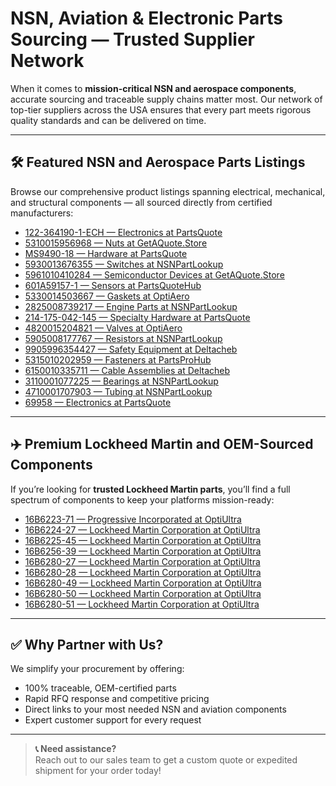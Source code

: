 # NSN, Aviation & Electronic Parts Sourcing — Trusted Supplier Network

When it comes to **mission-critical NSN and aerospace components**, accurate sourcing and traceable supply chains matter most. Our network of top-tier suppliers across the USA ensures that every part meets rigorous quality standards and can be delivered on time.

---

## 🛠️ Featured NSN and Aerospace Parts Listings

Browse our comprehensive product listings spanning electrical, mechanical, and structural components — all sourced directly from certified manufacturers:

- [122-364190-1-ECH — Electronics at PartsQuote](https://www.partsquote.org/122-364190-1-ECH.html)  
- [5310015956968 — Nuts at GetAQuote.Store](https://www.getaquote.store/5310015956968.html)  
- [MS9490-18 — Hardware at PartsQuote](https://www.partsquote.org/MS9490-18.html)  
- [5930013676355 — Switches at NSNPartLookup](https://www.nsnpartlookup.com/5930013676355.html)  
- [5961010410284 — Semiconductor Devices at GetAQuote.Store](https://www.getaquote.store/5961010410284.html)  
- [601A59157-1 — Sensors at PartsQuoteHub](https://www.partsquotehub.org/601A59157-1.html)  
- [5330014503667 — Gaskets at OptiAero](https://www.optiaero.com/5330014503667.html)  
- [2825008739217 — Engine Parts at NSNPartLookup](https://www.nsnpartlookup.com/2825008739217.html)  
- [214-175-042-145 — Specialty Hardware at PartsQuote](https://www.partsquote.org/214-175-042-145.html)  
- [4820015204821 — Valves at OptiAero](https://www.optiaero.com/4820015204821.html)  
- [5905008177767 — Resistors at NSNPartLookup](https://www.nsnpartlookup.com/5905008177767.html)  
- [9905996354427 — Safety Equipment at Deltacheb](https://www.deltacheb.com/9905996354427.html)  
- [5315010202959 — Fasteners at PartsProHub](https://www.partsprohub.com/5315010202959.html)  
- [6150010335711 — Cable Assemblies at Deltacheb](https://www.deltacheb.com/6150010335711.html)  
- [3110001077225 — Bearings at NSNPartLookup](https://www.nsnpartlookup.com/3110001077225.html)  
- [4710001707903 — Tubing at NSNPartLookup](https://www.nsnpartlookup.com/4710001707903.html)  
- [69958 — Electronics at PartsQuote](https://www.partsquote.org/69958.html)  

---

## ✈️ Premium Lockheed Martin and OEM-Sourced Components

If you’re looking for **trusted Lockheed Martin parts**, you’ll find a full spectrum of components to keep your platforms mission-ready:

- [16B6223-71 — Progressive Incorporated at OptiUltra](https://www.optiultra.com/data-21158/16b6223-71-progressive-incorporated-51208.html)  
- [16B6224-27 — Lockheed Martin Corporation at OptiUltra](https://www.optiultra.com/data-21158/16b6224-27-lockheed-martin-corporation-54841.html)  
- [16B6225-45 — Lockheed Martin Corporation at OptiUltra](https://www.optiultra.com/data-21158/16b6225-45-lockheed-martin-corporation-56400.html)  
- [16B6256-39 — Lockheed Martin Corporation at OptiUltra](https://www.optiultra.com/data-21158/16b6256-39-lockheed-martin-corporation-50746.html)  
- [16B6280-27 — Lockheed Martin Corporation at OptiUltra](https://www.optiultra.com/data-21158/16b6280-27-lockheed-martin-corporation-424141.html)  
- [16B6280-28 — Lockheed Martin Corporation at OptiUltra](https://www.optiultra.com/data-21158/16b6280-28-lockheed-martin-corporation-424588.html)  
- [16B6280-49 — Lockheed Martin Corporation at OptiUltra](https://www.optiultra.com/data-21158/16b6280-49-lockheed-martin-corporation-44217.html)  
- [16B6280-50 — Lockheed Martin Corporation at OptiUltra](https://www.optiultra.com/data-21158/16b6280-50-lockheed-martin-corporation-46037.html)  
- [16B6280-51 — Lockheed Martin Corporation at OptiUltra](https://www.optiultra.com/data-21158/16b6280-51-lockheed-martin-corporation-424143.html)  

---

## ✅ Why Partner with Us?

We simplify your procurement by offering:
- 100% traceable, OEM-certified parts
- Rapid RFQ response and competitive pricing
- Direct links to your most needed NSN and aviation components
- Expert customer support for every request

---

> **📞 Need assistance?**  
> Reach out to our sales team to get a custom quote or expedited shipment for your order today!

